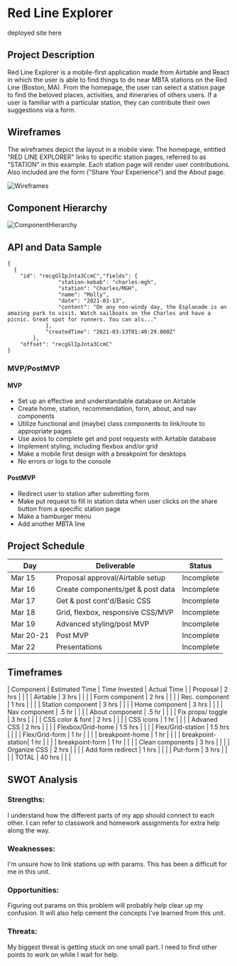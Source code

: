 # Red Line Explorer

deployed site here

## Project Description

Red Line Explorer is a mobile-first application made from Airtable and React in which the user is able to find things to do near MBTA stations on the Red Line (Boston, MA). From the homepage, the user can select a station page to find the beloved places, activities, and itineraries of others users. If a user is familiar with a particular station, they can contribute their own suggestions via a form.

## Wireframes

The wireframes depict the layout in a mobile view. The homepage, entitled "RED LINE EXPLORER" links to specific station pages, referred to as "STATION" in this example. Each station page will render user contributions. Also included are the form ("Share Your Experience") and the About page.

![Wireframes](https://i.imgur.com/NMWg5lG.jpg)

## Component Hierarchy
![ComponentHierarchy](https://i.imgur.com/ZbZBg5K.jpeg)

## API and Data Sample

```        
{
  {            
    "id": "recgGlIpJnta3CcmC","fields": {
                "station-kebab": "charles-mgh",
                "station": "Charles/MGH",
                "name": "Molly",
                "date": "2021-03-13",
                "content": "On any non-windy day, the Esplanade is an amazing park to visit. Watch sailboats on the Charles and have a picnic. Great spot for runners. You can als..."
            },
            "createdTime": "2021-03-13T01:40:29.000Z"
        },
    "offset": "recgGlIpJnta3CcmC"
}
```

### MVP/PostMVP

#### MVP
- Set up an effective and understandable database on Airtable
- Create home, station, recommendation, form, about, and nav components
- Utilize functional and (maybe) class components to link/route to appropriate pages
- Use axios to complete get and post requests with Airtable database
- Implement styling, including flexbox and/or grid
- Make a mobile first design with a breakpoint for desktops
- No errors or logs to the console

#### PostMVP
- Redirect user to station after submitting form
- Make put request to fill in station data when user clicks on the share button from a specific station page
- Make a hamburger menu
- Add another MBTA line

## Project Schedule

| Day       | Deliverable                       | Status     |
| --------- | --------------------------------- | ---------- |
| Mar 15    | Proposal approval/Airtable setup  | Incomplete |
| Mar 16    | Create components/get & post data | Incomplete |
| Mar 17    | Get & post cont'd/Basic CSS       | Incomplete |
| Mar 18    | Grid, flexbox, responsive CSS/MVP | Incomplete |
| Mar 19    | Advanced styling/post MVP         | Incomplete |
| Mar 20-21 | Post MVP                          | Incomplete |
| Mar 22    | Presentations                     | Incomplete |

## Timeframes

| Component         | Estimated Time | Time Invested | Actual Time |
| Proposal          | 2 hrs          |               |             |
| Airtable          | 3 hrs          |               |             |
| Form component    | 2 hrs          |               |             |
| Rec. component    | 1 hrs          |               |             |
| Station component | 3 hrs          |               |             |
| Home component    | 3 hrs          |               |             |
| Nav component     | .5 hr          |               |             |
| About component   | .5 hr          |               |             |
| Fix props/ toggle | 3 hrs          |               |             |
| CSS color & font  | 2 hrs          |               |             |
| CSS icons         | 1 hr           |               |             |
| Advaned CSS       | 2 hrs          |               |             |
| Flexbox/Grid-home | 1.5 hrs        |               |             |
| Flex/Grid-station | 1.5 hrs        |               |             |
| Flex/Grid-form    | 1 hr           |               |             |
| breakpoint-home   | 1 hr           |               |             |
| breakpoint-station| 1 hr           |               |             |
| breakpoint-form   | 1 hr           |               |             |
| Clean components  | 3 hrs          |               |             |
| Organize CSS      | 2 hrs          |               |             |
| Add form redirect | 1 hrs          |               |             |
| Put-form          | 3 hrs          |               |             |
| TOTAL             | 40 hrs         |               |             |


## SWOT Analysis

### Strengths:
I understand how the different parts of my app should connect to each other. I can refer to classwork and homework assignments for extra help along the way.

### Weaknesses:
I'm unsure how to link stations up with params. This has been a difficult for me in this unit.

### Opportunities:
Figuring out params on this problem will probably help clear up my confusion. It will also help cement the concepts I've learned from this unit.

### Threats:
My biggest threat is getting stuck on one small part. I need to find other points to work on while I wait for help. 